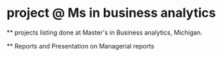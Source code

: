# project @ Ms in business analytics
** projects listing done at Master's in Business analytics, Michigan.

** Reports and Presentation on Managerial reports 
